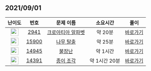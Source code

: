 ## 2021/09/01
| 난이도 | 번호 | 문제 이름 | 소요시간 | 풀이 
|:------:|:----:|:---------:|:------:|:------:|
| <img height="25px" width="25px" src="https://static.solved.ac/tier_small/6.svg"/> | [2941](https://www.acmicpc.net/problem/2941) | [크로아티아 알파벳](https://www.acmicpc.net/problem/2941) | 약 20분 | [바로가기](https://github.com/MinsangKong/DailyProblem/blob/main/09-01/1-1.py)| 
| <img height="25px" width="25px" src="https://static.solved.ac/tier_small/10.svg"/> | [15900](https://www.acmicpc.net/problem/15900) | [나무 탈출](https://www.acmicpc.net/problem/15900) | 약 25분 | [바로가기](https://github.com/MinsangKong/DailyProblem/blob/main/09-01/2.py)|
| <img height="25px" width="25px" src="https://static.solved.ac/tier_small/12.svg"/> | [14945](https://www.acmicpc.net/problem/14945) | [불장난](https://www.acmicpc.net/problem/14945) | 약 1시간 | [바로가기](https://github.com/MinsangKong/DailyProblem/blob/main/09-01/3.py)| 
| <img height="25px" width="25px" src="https://static.solved.ac/tier_small/13.svg"/> | [14391](https://www.acmicpc.net/problem/14391) | [종이 조각](https://www.acmicpc.net/problem/14391) | 약 1시간 20분 | [바로가기](https://github.com/MinsangKong/DailyProblem/blob/main/09-01/4-1.py)|